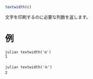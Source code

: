 ```julia
textwidth(c)
```

文字を印刷するのに必要な列数を返します。

# 例

```jldoctest
julia> textwidth('α')
1

julia> textwidth('⛵')
2
```
